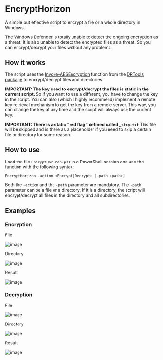# EncryptHorizon
A simple but effective script to encrypt a file or a whole directory in Windows.

The Windows Defender is totally unable to detect the ongoing encryption as a threat. It is also unable to detect the encrypted files as a threat. So you can encrypt/decrypt your files without any problems.

## How it works

The script uses the [Invoke-AESEncryption](https://www.powershellgallery.com/packages/DRTools/4.0.2.3/Content/Functions%5CInvoke-AESEncryption.ps1) function from the [DRTools package](https://www.powershellgallery.com/packages/DRTools/4.0.3.4) to encrypt/decrypt files and directories.

**IMPORTANT: The key used to encrypt/decrypt the files is static in the current script.** So if you want to use a different, you have to change the key in the script. You can also (which I highly recommend) implement a remote key retrieval mechanism to get the key from a remote server. This way, you can change the key at any time and the script will always use the current key.

**IMPORTANT: There is a static "red flag" defined called `_stop.txt`** This file will be skipped and is there as a placeholder if you need to skip a certain file or directory for some reason.

## How to use

Load the file `EncryptHorizon.ps1` in a PowerShell session and use the function with the following syntax:

```powershell
EncryptHorizon -action <Encrypt|Decrypt> [-path <path>]
```

Both the `-action` and the `-path` parameter are mandatory. The `-path` parameter can be a file or a directory. If it is a directory, the script will encrypt/decrypt all files in the directory and all subdirectories.

## Examples
### Encryption

File

![image](https://github.com/maxbirnbacher/EncryptHorizon/assets/66524685/4fe64785-bb55-48ec-a88d-4282affd6d2d)

Directory

![image](https://github.com/maxbirnbacher/EncryptHorizon/assets/66524685/54ad21d0-3ea5-43d7-9bdc-fe0b43395869)

Result

![image](https://github.com/maxbirnbacher/EncryptHorizon/assets/66524685/013a97e5-5f7d-47f6-acd1-7cbd254824c5)

### Decryption

File

![image](https://github.com/maxbirnbacher/EncryptHorizon/assets/66524685/bc32ef52-5f00-41d5-862c-b42cce831ca3)

Directory

![image](https://github.com/maxbirnbacher/EncryptHorizon/assets/66524685/28d4e529-2f88-44aa-91dc-61881019ade7)

Result

![image](https://github.com/maxbirnbacher/EncryptHorizon/assets/66524685/85767562-be0a-464a-babc-b8a18a6e4e3c)


